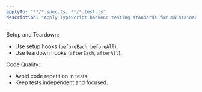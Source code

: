 ```yaml
---
applyTo: "**/*.spec.ts, **/*.test.ts"
description: "Apply TypeScript backend testing standards for maintainability and reliability WHEN writing TypeScript backend tests. Focus on setup/teardown hooks and avoiding repetition."
---
```


Setup and Teardown:
- Use setup hooks (`beforeEach`, `beforeAll`).
- Use teardown hooks (`afterEach`, `afterAll`).

Code Quality:
- Avoid code repetition in tests.
- Keep tests independent and focused.